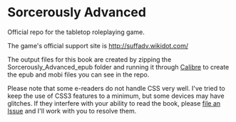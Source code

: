 # Sorcerously Advanced

Official repo for the tabletop roleplaying game.

The game's official support site is http://suffadv.wikidot.com/

The output files for this book are created by zipping the Sorcerously_Advanced_epub folder and running it through [Calibre](https://calibre-ebook.com/) to create the epub and mobi files you can see in the repo.

Please note that some e-readers do not handle CSS very well. I've tried to keep the use of CSS3 features to a minimum, but some devices may have glitches. If they interfere with your ability to read the book, please [file an Issue](https://github.com/Colin-Fredericks/sorcerously_advanced/issues) and I'll work with you to resolve them.
